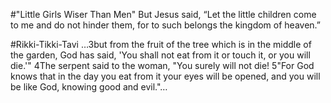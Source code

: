 #"Little Girls Wiser Than Men"
But Jesus said, “Let the little children come to me and do not hinder
them, for to such belongs the kingdom of heaven.”



#Rikki-Tikki-Tavi
…3but from the fruit of the tree which is in the middle of the garden, God has said, 'You shall not eat from it or touch it, or you will die.'" 4The serpent said to the woman, "You surely will not die! 5"For God knows that in the day you eat from it your eyes will be opened, and you will be like God, knowing good and evil."…


